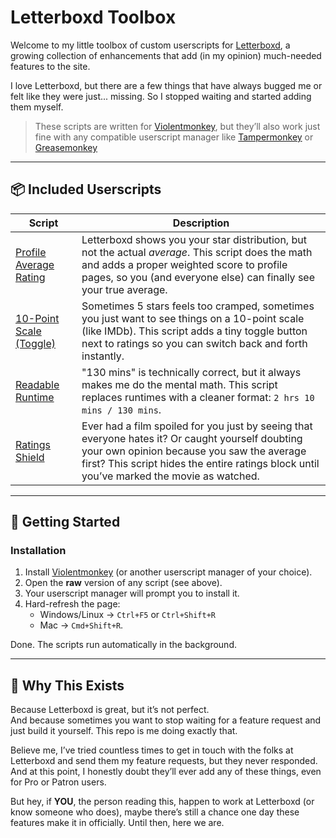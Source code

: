 # Letterboxd Toolbox
Welcome to my little toolbox of custom userscripts for [Letterboxd](https://letterboxd.com/), a growing collection of enhancements that add (in my opinion) much-needed features to the site.

I love Letterboxd, but there are a few things that have always bugged me or felt like they were just... missing. So I stopped waiting and started adding them myself.

> These scripts are written for [Violentmonkey](https://violentmonkey.github.io/), but they’ll also work just fine with any compatible userscript manager like [Tampermonkey](https://www.tampermonkey.net/) or [Greasemonkey](https://www.greasespot.net/)

---

## 📦 Included Userscripts

| Script | Description |
|--------|-------------|
| [Profile Average Rating](./profile-average-rating/README.md) | Letterboxd shows you your star distribution, but not the actual *average*. This script does the math and adds a proper weighted score to profile pages, so you (and everyone else) can finally see your true average. |
| [10-Point Scale (Toggle)](./10-point-scale/README.md) | Sometimes 5 stars feels too cramped, sometimes you just want to see things on a 10-point scale (like IMDb). This script adds a tiny toggle button next to ratings so you can switch back and forth instantly. |
| [Readable Runtime](./readable-runtime/README.md) | "130 mins" is technically correct, but it always makes me do the mental math. This script replaces runtimes with a cleaner format: `2 hrs 10 mins / 130 mins`. |
| [Ratings Shield](./ratings-shield/README.md) | Ever had a film spoiled for you just by seeing that everyone hates it? Or caught yourself doubting your own opinion because you saw the average first? This script hides the entire ratings block until you’ve marked the movie as watched. |

---

## 🚀 Getting Started

### Installation

1. Install [Violentmonkey](https://violentmonkey.github.io/) (or another userscript manager of your choice).  
2. Open the **raw** version of any script (see above).  
3. Your userscript manager will prompt you to install it.  
4. Hard-refresh the page:  
   - Windows/Linux → `Ctrl+F5` or `Ctrl+Shift+R`  
   - Mac → `Cmd+Shift+R`.

Done. The scripts run automatically in the background.

---

## 🤔 Why This Exists

Because Letterboxd is great, but it’s not perfect.  
And because sometimes you want to stop waiting for a feature request and just build it yourself.
This repo is me doing exactly that.

Believe me, I’ve tried countless times to get in touch with the folks at Letterboxd and send them my feature requests, but they never responded. And at this point, I honestly doubt they’ll ever add any of these things, even for Pro or Patron users.  

But hey, if **YOU**, the person reading this, happen to work at Letterboxd (or know someone who does), maybe there’s still a chance one day these features make it in officially. Until then, here we are.
